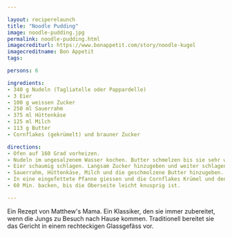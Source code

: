 ```yaml
---

layout: reciperelaunch
title: "Noodle Pudding"
image: noodle-pudding.jpg
permalink: noodle-pudding.html
imagecrediturl: https://www.bonappetit.com/story/noodle-kugel
imagecreditname: Bon Appetit
tags:

persons: 6

ingredients:
- 340 g Nudeln (Tagliatelle oder Pappardelle)
- 3 Eier
- 100 g weissen Zucker
- 250 ml Sauerrahm
- 375 ml Hüttenkäse
- 125 ml Milch
- 113 g Butter
- Cornflakes (gekrümelt) und brauner Zucker

directions:
- Ofen auf 160 Grad vorheizen. 
- Nudeln im ungesalzenem Wasser kochen. Butter schmelzen bis sie sehr weich aber nicht flüssig ist. 
- Eier schaumig schlagen. Langsam Zucker hinzugeben und weiter schlagen. 
- Sauerrahm, Hüttenkäse, Milch und die geschmolzene Butter hinzugeben. Alles gut mischen. 
- In eine eingefettete Pfanne giessen und die Cornflakes Krümel und den braunen Zucker drüber streuen. 
- 60 Min. backen, bis die Oberseite leicht knusprig ist. 

---
```


Ein Rezept von Matthew's Mama. Ein Klassiker, den sie immer zubereitet, wenn die Jungs zu Besuch nach Hause kommen. Traditionell bereitet sie das Gericht in einem rechteckigen Glassgefäss vor. 


